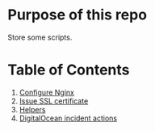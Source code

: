 # Purpose of this repo
Store some scripts.

# Table of Contents
1. [Configure Nginx](/configure_nginx.md)
2. [Issue SSL certificate](/issue_ssl_certificate.md)
3. [Helpers](/helpers.md)
4. [DigitalOcean incident actions](/do_incident_actions.md)
